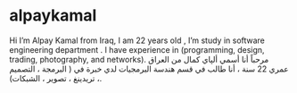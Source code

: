 # alpaykamal
Hi  I’m Alpay Kamal from Iraq, I am 22 years old , I’m study in software engineering department . I have experience in (programming, design, trading, photography, and networks).   مرحباً  أنا أسمي ألپاي كمال من العراق عمري 22 سنة ، أنا طالب في قسم هندسة البرمجيات  لدي خبرة في ( البرمجة ، التصميم ، تريدينغ ، تصوير ، الشبكات).
